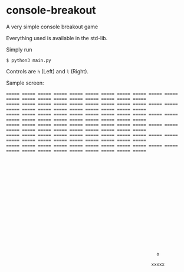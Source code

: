 console-breakout
================

A very simple console breakout game

Everything used is available in the std-lib.

Simply run

```
$ python3 main.py
```

Controls are `h` (Left) and `l` (Right).

Sample screen:
```
===== ===== ===== ===== ===== ===== ===== ===== ===== ===== ===== ===== ===== ===== ===== ===== ===== ===== ===== =====
===== ===== ===== ===== ===== ===== ===== ===== ===== ===== ===== ===== ===== ===== ===== ===== ===== ===== ===== =====
===== ===== ===== ===== ===== ===== ===== ===== ===== ===== ===== ===== ===== ===== ===== ===== ===== ===== ===== =====
===== ===== ===== ===== ===== ===== ===== ===== ===== ===== ===== ===== ===== ===== ===== ===== ===== ===== ===== =====
===== ===== ===== ===== ===== ===== ===== ===== ===== ===== ===== ===== ===== ===== ===== ===== ===== ===== ===== =====
===== ===== ===== ===== ===== ===== ===== ===== ===== ===== ===== ===== ===== ===== ===== ===== ===== ===== ===== =====



















                                                         o

                                                       xxxxx
```